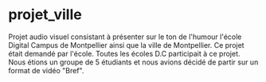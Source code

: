 # projet_ville

Projet audio visuel consistant à présenter sur le ton de l'humour l'école Digital Campus de Montpellier ainsi que la ville de Montpellier.
Ce projet était demandé par l'école. Toutes les écoles D.C participait à ce projet. 
Nous étions un groupe de 5 étudiants et nous avions décidé de partir sur un format de vidéo "Bref".
